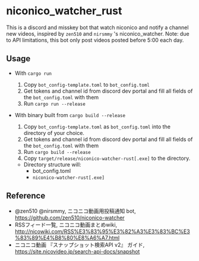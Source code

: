 # niconico_watcher_rust
This is a discord and misskey bot that watch niconico and notify a channel new videos, inspired by `zen510` and `nirsmmy` 's niconico_watcher.
Note: due to API limitations, this bot only post videos posted before 5:00 each day.

## Usage
- With ``cargo run``
    1. Copy ``bot_config-template.toml`` to ``bot_config.toml``
    2. Get tokens and channel id from discord dev portal and fill all fields of the ``bot_config.toml`` with them
    3. Run ``cargo run --release``

- With binary built from ``cargo build --release``
    1. Copy ``bot_config-template.toml`` as ``bot_config.toml`` into the directory of your choice.
    2. Get tokens and channel id from discord dev portal and fill all fields of the ``bot_config.toml`` with them
    3. Run ``cargo build --release``
    4. Copy ``target/release/niconico-watcher-rust[.exe]`` to the directory.
    - Directory structure will:
        - bot_config.toml
        - ``niconico-watcher-rust[.exe]``

## Reference
- @zen510 @nirsmmy, ニコニコ動画用投稿通知 bot, https://github.com/zen510/niconico-watcher
- RSSフィード一覧, ニコニコ動画まとめwiki, http://nicowiki.com/RSS%E3%83%95%E3%82%A3%E3%83%BC%E3%83%89%E4%B8%80%E8%A6%A7.html
- ニコニコ動画 『スナップショット検索API v2』 ガイド, https://site.nicovideo.jp/search-api-docs/snapshot